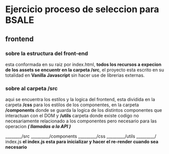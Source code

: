 # Ejercicio proceso de seleccion para BSALE

## frontend

### sobre la estructura del front-end

esta conformada en su raiz por index.html, **todos los recursos a expecion de los assets se encuentr en la carpeta /src**, el proyecto esta escrito en su totalidad en **Vanilla Javascript**
sin hacer use de librerias externas.

### sobre al carpeta /src

aqui se encuentra los estilos y la logica del frontend, esta dividida en la carpeta **/css** para los estilos de los componentes, en la carpeta **/components** donde se guarda la logica de los distintos componentes que interactuan con el DOM y **/utils** carpeta donde existe codigo no necesariamente relacionado a los componentes pero necesario para las operacion **_( llamadas a la API )_**

________/src
        _________/components
        _________/css
        _________/utils
        _________/ index.js  **el index.js esta para inicializar y hacer el re-render cuando sea necesario**